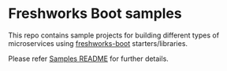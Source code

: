 # Freshworks Boot samples

This repo contains sample projects for building different types of microservices using [freshworks-boot](https://github.com/freshdesk/freshworks-boot/) starters/libraries.

Please refer [Samples README](./samples/README.md) for further details.

